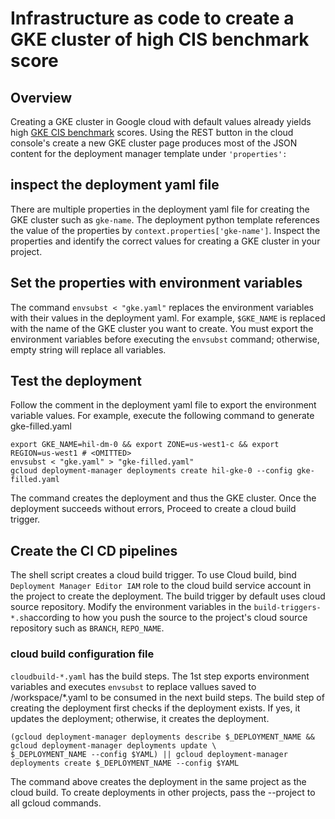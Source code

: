 # Infrastructure as code to create a GKE cluster of high CIS benchmark score

## Overview
Creating a GKE cluster in Google cloud with default values already yields high [GKE CIS benchmark](https://cloud.google.com/kubernetes-engine/docs/concepts/cis-benchmarks) scores.
Using the REST button in the cloud console's create a new GKE cluster page produces most of the JSON content for the
deployment manager template under `'properties':`

## inspect the deployment yaml file
There are multiple properties in the deployment yaml file for creating the GKE cluster such as `gke-name`.
The deployment python template references the value of the properties by `context.properties['gke-name']`.
Inspect the properties and identify the correct values for creating a GKE cluster in your project.

## Set the properties with environment variables
The command `envsubst < "gke.yaml"` replaces the environment variables with their values in the deployment yaml.
For example, `$GKE_NAME` is replaced with the name of the GKE cluster you want to create. You must export the 
environment variables before executing the `envsubst` command; otherwise, empty string will replace all variables.

## Test the deployment
Follow the comment in the deployment yaml file to export the environment variable values. For example,
execute the following command to generate gke-filled.yaml

```shell
export GKE_NAME=hil-dm-0 && export ZONE=us-west1-c && export REGION=us-west1 # <OMITTED>
envsubst < "gke.yaml" > "gke-filled.yaml"
gcloud deployment-manager deployments create hil-gke-0 --config gke-filled.yaml
```

The command creates the deployment and thus the GKE cluster. Once the deployment succeeds without errors,
Proceed to create a cloud build trigger.

## Create the CI CD pipelines
The shell script creates a cloud build trigger. To use Cloud build, bind `Deployment Manager Editor IAM` role
 to the cloud build service account in the project to create the deployment. The build trigger by default uses cloud source repository. 
Modify the environment variables in the `build-triggers-*.sh`according to how you push the source to the project's
cloud source repository such as `BRANCH`, `REPO_NAME`.

### cloud build configuration file
`cloudbuild-*.yaml` has the build steps. The 1st step exports environment variables and executes `envsubst` to replace
vallues saved to /workspace/*.yaml to be consumed in the next build steps. The build step of creating the deployment 
first checks if the deployment exists. If yes, it updates the deployment; otherwise, it creates the deployment.

```shell
(gcloud deployment-manager deployments describe $_DEPLOYMENT_NAME && gcloud deployment-manager deployments update \
$_DEPLOYMENT_NAME --config $YAML) || gcloud deployment-manager deployments create $_DEPLOYMENT_NAME --config $YAML
```

The command above creates the deployment in the same project as the cloud build. To create deployments in other projects,
pass the --project to all gcloud commands.